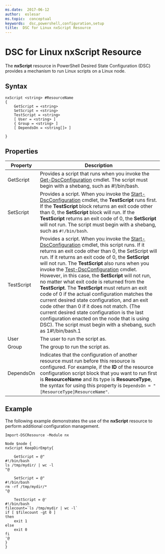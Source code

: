 ```yaml
---
ms.date:  2017-06-12
author:  eslesar
ms.topic:  conceptual
keywords:  dsc,powershell,configuration,setup
title:  DSC for Linux nxScript Resource
---
```


# DSC for Linux nxScript Resource

The **nxScript** resource in PowerShell Desired State Configuration (DSC) provides a mechanism to run Linux scripts on a Linux node.

## Syntax

```
nxScript <string> #ResourceName
{
    GetScript = <string>
    SetScript = <string>
    TestScript = <string>
    [ User = <string> ]
    { Group = <string> ]
    [ DependsOn = <string[]> ]

}
```

## Properties

|  Property |  Description | 
|---|---|
| GetScript| Provides a script that runs when you invoke the [Get-DscConfiguration](https://technet.microsoft.com/en-us/library/dn521625.aspx) cmdlet. The script must begin with a shebang, such as #!/bin/bash.| 
| SetScript| Provides a script. When you invoke the [Start-DscConfiguration](https://technet.microsoft.com/en-us/library/dn521623.aspx) cmdlet, the **TestScript** runs first. If the **TestScript** block returns an exit code other than 0, the **SetScript** block will run. If the **TestScript** returns an exit code of 0, the **SetScript** will not run. The script must begin with a shebang, such as `#!/bin/bash`.| 
| TestScript| Provides a script. When you invoke the [Start-DscConfiguration](https://technet.microsoft.com/en-us/library/dn521623.aspx) cmdlet, this script runs. If it returns an exit code other than 0, the SetScript will run. If it returns an exit code of 0, the **SetScript** will not run. The **TestScript** also runs when you invoke the [Test-DscConfiguration](https://technet.microsoft.com/en-us/library/dn407382.aspx) cmdlet. However, in this case, the **SetScript** will not run, no matter what exit code is returned from the **TestScript**. The **TestScript** must return an exit code of 0 if the actual configuration matches the current desired state configuration, and an exit code other than 0 if it does not match. (The current desired state configuration is the last configuration enacted on the node that is using DSC). The script must begin with a shebang, such as 1#!/bin/bash.1| 
| User| The user to run the script as.| 
| Group| The group to run the script as.| 
| DependsOn | Indicates that the configuration of another resource must run before this resource is configured. For example, if the **ID** of the resource configuration script block that you want to run first is **ResourceName** and its type is **ResourceType**, the syntax for using this property is `DependsOn = "[ResourceType]ResourceName"`.| 

## Example

The following example demonstrates the use of the **nxScript** resource to perform additional configuration management.

```
Import-DSCResource -Module nx 

Node $node {
nxScript KeepDirEmpty{

    GetScript = @"
#!/bin/bash
ls /tmp/mydir/ | wc -l
"@

    SetScript = @"
#!/bin/bash
rm -rf /tmp/mydir/*
"@

    TestScript = @'
#!/bin/bash
filecount=`ls /tmp/mydir | wc -l`
if [ $filecount -gt 0 ]
then
    exit 1
else
    exit 0
fi
'@
} 
}
```

